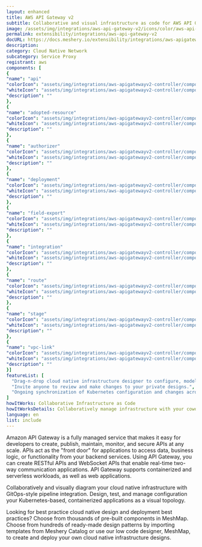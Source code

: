 ```yaml
---
layout: enhanced
title: AWS API Gateway v2
subtitle: Collaborative and visual infrastructure as code for AWS API Gateway v2
image: /assets/img/integrations/aws-api-gateway-v2/icons/color/aws-api-gateway-v2-color.svg
permalink: extensibility/integrations/aws-api-gateway-v2
docURL: https://docs.meshery.io/extensibility/integrations/aws-apigatewayv2-controller
description: 
category: Cloud Native Network
subcategory: Service Proxy
registrant: aws
components: [
{
"name": "api"
"colorIcon": "assets/img/integrations/aws-apigatewayv2-controller/components/api/icons/color/api-color.svg"
"whiteIcon": "assets/img/integrations/aws-apigatewayv2-controller/components/api/icons/white/api-white.svg"
"description": ""
},
{
"name": "adopted-resource"
"colorIcon": "assets/img/integrations/aws-apigatewayv2-controller/components/adopted-resource/icons/color/adopted-resource-color.svg"
"whiteIcon": "assets/img/integrations/aws-apigatewayv2-controller/components/adopted-resource/icons/white/adopted-resource-white.svg"
"description": ""
},
{
"name": "authorizer"
"colorIcon": "assets/img/integrations/aws-apigatewayv2-controller/components/authorizer/icons/color/authorizer-color.svg"
"whiteIcon": "assets/img/integrations/aws-apigatewayv2-controller/components/authorizer/icons/white/authorizer-white.svg"
"description": ""
},
{
"name": "deployment"
"colorIcon": "assets/img/integrations/aws-apigatewayv2-controller/components/deployment/icons/color/deployment-color.svg"
"whiteIcon": "assets/img/integrations/aws-apigatewayv2-controller/components/deployment/icons/white/deployment-white.svg"
"description": ""
},
{
"name": "field-export"
"colorIcon": "assets/img/integrations/aws-apigatewayv2-controller/components/field-export/icons/color/field-export-color.svg"
"whiteIcon": "assets/img/integrations/aws-apigatewayv2-controller/components/field-export/icons/white/field-export-white.svg"
"description": ""
},
{
"name": "integration"
"colorIcon": "assets/img/integrations/aws-apigatewayv2-controller/components/integration/icons/color/integration-color.svg"
"whiteIcon": "assets/img/integrations/aws-apigatewayv2-controller/components/integration/icons/white/integration-white.svg"
"description": ""
},
{
"name": "route"
"colorIcon": "assets/img/integrations/aws-apigatewayv2-controller/components/route/icons/color/route-color.svg"
"whiteIcon": "assets/img/integrations/aws-apigatewayv2-controller/components/route/icons/white/route-white.svg"
"description": ""
},
{
"name": "stage"
"colorIcon": "assets/img/integrations/aws-apigatewayv2-controller/components/stage/icons/color/stage-color.svg"
"whiteIcon": "assets/img/integrations/aws-apigatewayv2-controller/components/stage/icons/white/stage-white.svg"
"description": ""
},
{
"name": "vpc-link"
"colorIcon": "assets/img/integrations/aws-apigatewayv2-controller/components/vpc-link/icons/color/vpc-link-color.svg"
"whiteIcon": "assets/img/integrations/aws-apigatewayv2-controller/components/vpc-link/icons/white/vpc-link-white.svg"
"description": ""
}]
featureList: [
  "Drag-n-drop cloud native infrastructure designer to configure, model, and deploy your workloads.",
  "Invite anyone to review and make changes to your private designs.",
  "Ongoing synchronization of Kubernetes configuration and changes across any number of clusters."
]
howItWorks: Collaborative Infrastructure as Code
howItWorksDetails: Collaboratively manage infrastructure with your coworkers synchronously sharing the same designs.
language: en
list: include
---
```

<p>
Amazon API Gateway is a fully managed service that makes it easy for developers to create, publish, maintain, monitor, and secure APIs at any scale. APIs act as the "front door" for applications to access data, business logic, or functionality from your backend services. Using API Gateway, you can create RESTful APIs and WebSocket APIs that enable real-time two-way communication applications. API Gateway supports containerized and serverless workloads, as well as web applications.

</p>
<p>
    Collaboratively and visually diagram your cloud native infrastructure with GitOps-style pipeline integration. Design, test, and manage configuration your Kubernetes-based, containerized applications as a visual topology.
</p>
<p>
    Looking for best practice cloud native design and deployment best practices? Choose from thousands of pre-built components in MeshMap. Choose from hundreds of ready-made design patterns by importing templates from Meshery Catalog or use our low code designer, MeshMap, to create and deploy your own cloud native infrastructure designs.
</p>
